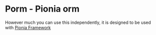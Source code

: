 # Porm - Pionia orm

However much you can use this independently, it is designed to be used
with [Pionia Framework](https://pionia.netlify.app)

